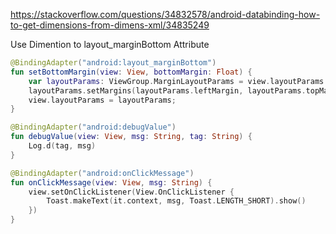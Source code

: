 https://stackoverflow.com/questions/34832578/android-databinding-how-to-get-dimensions-from-dimens-xml/34835249

Use Dimention to layout_marginBottom Attribute

```Kotlin
@BindingAdapter("android:layout_marginBottom")
fun setBottomMargin(view: View, bottomMargin: Float) {
    var layoutParams: ViewGroup.MarginLayoutParams = view.layoutParams as ViewGroup.MarginLayoutParams
    layoutParams.setMargins(layoutParams.leftMargin, layoutParams.topMargin, layoutParams.rightMargin, bottomMargin.roundToInt());
    view.layoutParams = layoutParams;
}
```

```Kotlin
@BindingAdapter("android:debugValue")
fun debugValue(view: View, msg: String, tag: String) {
    Log.d(tag, msg)
}
```

```Kotlin
@BindingAdapter("android:onClickMessage")
fun onClickMessage(view: View, msg: String) {
    view.setOnClickListener(View.OnClickListener {
        Toast.makeText(it.context, msg, Toast.LENGTH_SHORT).show()
    })
}
```
